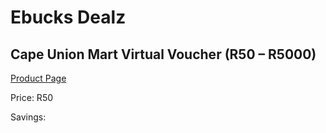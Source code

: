 
# Ebucks Dealz
## Cape Union Mart Virtual Voucher (R50 – R5000)
[Product Page](https://www.ebucks.com/web/shop/productSelected.do?prodId=356307523&catId=227677169)

Price: R50

Savings: 


	